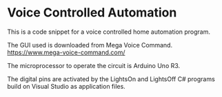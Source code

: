 # Voice Controlled Automation

This is a code snippet for a voice controlled home automation program.

The GUI used is downloaded from Mega Voice Command.
https://www.mega-voice-command.com/

The microprocessor to operate the circuit is Arduino Uno R3.

The digital pins are activated by the LightsOn and LightsOff C# programs build on Visual Studio as application files.
